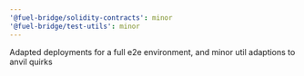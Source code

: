 ```yaml
---
'@fuel-bridge/solidity-contracts': minor
'@fuel-bridge/test-utils': minor
---
```


Adapted deployments for a full e2e environment, and minor util adaptions to anvil quirks
